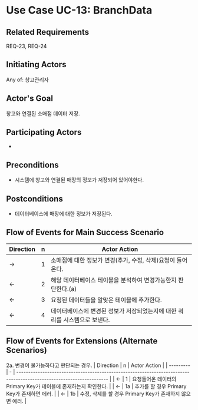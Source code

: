 # Use Case UC-13: BranchData

## **Related Requirements**

REQ-23, REQ-24

## **Initiating Actors**

Any of: 창고관리자

## **Actor's Goal**

창고와 연결된 소매점 데이터 저장.

## **Participating Actors**

 - 

## **Preconditions**

- 시스템에 창고와 연결된 매장의 정보가 저장되어 있어야한다.

## **Postconditions**

- 데이터베이스에 매장에 대한 정보가 저장된다.

## Flow of Events for Main Success Scenario
| Direction | n | Actor Action                                                                                                         |
| --------- | - | -------------------------------------------------------------------------------------------------------------------- |
| →         | 1 | 소매점에 대한 정보가 변경(추가, 수정, 삭제)요청이 들어온다. |
| ←         | 2 | 해당 데이터베이스 테이블을 분석하여 변경가능한지 판단한다.(a)|
| ←         | 3 | 요청된 데이터들을 알맞은 테이블에 추가한다.|
| ←         | 4 | 데이터베이스에 변경된 정보가 저장되었는지에 대한 쿼리를 시스템으로 보낸다. |


## Flow of Events for Extensions (Alternate Scenarios)
2a. 변경이 불가능하다고 판단되는 경우.
| Direction | n | Actor Action                                                                                                         |
| --------- | - | -------------------------------------------------------------------------------------------------------------------- |
| ←         | 1 | 요청들어온 데이터의 Primary Key가 테이블에 존재하는지 확인한다. |
| ←         | 1a | 추가를 할 경우 Primary Key가 존재하면 에러. |
| ←         | 1b | 수정, 삭제를 할 경우 Primary Key가 존재하지 않으면 에러. |
